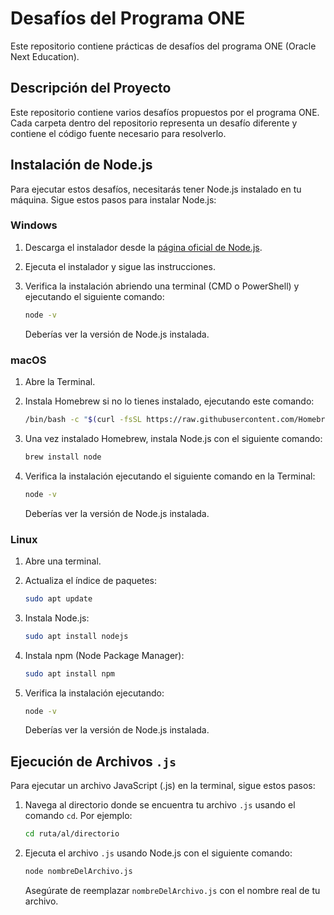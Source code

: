 # Desafíos del Programa ONE

Este repositorio contiene prácticas de desafíos del programa ONE (Oracle Next Education).

## Descripción del Proyecto

Este repositorio contiene varios desafíos propuestos por el programa ONE. Cada carpeta dentro del repositorio representa un desafío diferente y contiene el código fuente necesario para resolverlo.

## Instalación de Node.js

Para ejecutar estos desafíos, necesitarás tener Node.js instalado en tu máquina. Sigue estos pasos para instalar Node.js:

### Windows

1. Descarga el instalador desde la [página oficial de Node.js](https://nodejs.org/).
2. Ejecuta el instalador y sigue las instrucciones.
3. Verifica la instalación abriendo una terminal (CMD o PowerShell) y ejecutando el siguiente comando:

    ```sh
    node -v
    ```

   Deberías ver la versión de Node.js instalada.

### macOS

1. Abre la Terminal.
2. Instala Homebrew si no lo tienes instalado, ejecutando este comando:

    ```sh
    /bin/bash -c "$(curl -fsSL https://raw.githubusercontent.com/Homebrew/install/HEAD/install.sh)"
    ```

3. Una vez instalado Homebrew, instala Node.js con el siguiente comando:

    ```sh
    brew install node
    ```

4. Verifica la instalación ejecutando el siguiente comando en la Terminal:

    ```sh
    node -v
    ```

   Deberías ver la versión de Node.js instalada.

### Linux

1. Abre una terminal.
2. Actualiza el índice de paquetes:

    ```sh
    sudo apt update
    ```

3. Instala Node.js:

    ```sh
    sudo apt install nodejs
    ```

4. Instala npm (Node Package Manager):

    ```sh
    sudo apt install npm
    ```

5. Verifica la instalación ejecutando:

    ```sh
    node -v
    ```

   Deberías ver la versión de Node.js instalada.

## Ejecución de Archivos `.js`

Para ejecutar un archivo JavaScript (.js) en la terminal, sigue estos pasos:

1. Navega al directorio donde se encuentra tu archivo `.js` usando el comando `cd`. Por ejemplo:

    ```sh
    cd ruta/al/directorio
    ```

2. Ejecuta el archivo `.js` usando Node.js con el siguiente comando:

    ```sh
    node nombreDelArchivo.js
    ```

   Asegúrate de reemplazar `nombreDelArchivo.js` con el nombre real de tu archivo.

